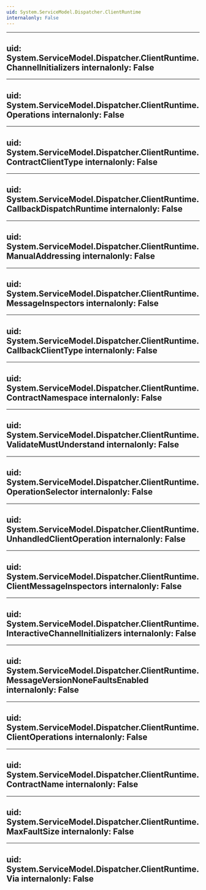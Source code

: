 ```yaml
---
uid: System.ServiceModel.Dispatcher.ClientRuntime
internalonly: False
---
```


---
uid: System.ServiceModel.Dispatcher.ClientRuntime.ChannelInitializers
internalonly: False
---

---
uid: System.ServiceModel.Dispatcher.ClientRuntime.Operations
internalonly: False
---

---
uid: System.ServiceModel.Dispatcher.ClientRuntime.ContractClientType
internalonly: False
---

---
uid: System.ServiceModel.Dispatcher.ClientRuntime.CallbackDispatchRuntime
internalonly: False
---

---
uid: System.ServiceModel.Dispatcher.ClientRuntime.ManualAddressing
internalonly: False
---

---
uid: System.ServiceModel.Dispatcher.ClientRuntime.MessageInspectors
internalonly: False
---

---
uid: System.ServiceModel.Dispatcher.ClientRuntime.CallbackClientType
internalonly: False
---

---
uid: System.ServiceModel.Dispatcher.ClientRuntime.ContractNamespace
internalonly: False
---

---
uid: System.ServiceModel.Dispatcher.ClientRuntime.ValidateMustUnderstand
internalonly: False
---

---
uid: System.ServiceModel.Dispatcher.ClientRuntime.OperationSelector
internalonly: False
---

---
uid: System.ServiceModel.Dispatcher.ClientRuntime.UnhandledClientOperation
internalonly: False
---

---
uid: System.ServiceModel.Dispatcher.ClientRuntime.ClientMessageInspectors
internalonly: False
---

---
uid: System.ServiceModel.Dispatcher.ClientRuntime.InteractiveChannelInitializers
internalonly: False
---

---
uid: System.ServiceModel.Dispatcher.ClientRuntime.MessageVersionNoneFaultsEnabled
internalonly: False
---

---
uid: System.ServiceModel.Dispatcher.ClientRuntime.ClientOperations
internalonly: False
---

---
uid: System.ServiceModel.Dispatcher.ClientRuntime.ContractName
internalonly: False
---

---
uid: System.ServiceModel.Dispatcher.ClientRuntime.MaxFaultSize
internalonly: False
---

---
uid: System.ServiceModel.Dispatcher.ClientRuntime.Via
internalonly: False
---
